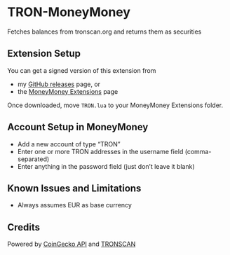 # TRON-MoneyMoney

Fetches balances from tronscan.org and returns them as securities

## Extension Setup

You can get a signed version of this extension from

* my [GitHub releases](https://github.com/aaronk6/TRON-MoneyMoney/releases/latest) page, or
* the [MoneyMoney Extensions](https://moneymoney-app.com/extensions/) page

Once downloaded, move `TRON.lua` to your MoneyMoney Extensions folder.

## Account Setup in MoneyMoney

* Add a new account of type “TRON”
* Enter one or more TRON addresses in the username field (comma-separated)
* Enter anything in the password field (just don’t leave it blank)

## Known Issues and Limitations

* Always assumes EUR as base currency

## Credits

Powered by [CoinGecko API](https://www.coingecko.com/en/api) and [TRONSCAN](https://tronscan.org/)


